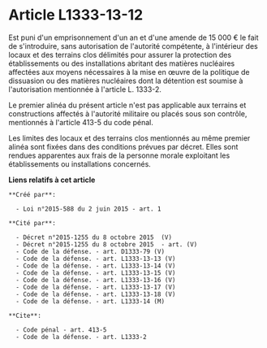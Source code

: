 # Article L1333-13-12

Est puni d'un emprisonnement d'un an et d'une amende de 15 000 € le fait de s'introduire, sans autorisation de l'autorité
compétente, à l'intérieur des locaux et des terrains clos délimités pour assurer la protection des établissements ou des
installations abritant des matières nucléaires affectées aux moyens nécessaires à la mise en œuvre de la politique de
dissuasion ou des matières nucléaires dont la détention est soumise à l'autorisation mentionnée à l'article L. 1333-2. 

Le premier alinéa du présent article n'est pas applicable aux terrains et constructions affectés à l'autorité militaire ou
placés sous son contrôle, mentionnés à l'article 413-5 du code pénal. 

Les limites des locaux et des terrains clos mentionnés au même premier alinéa sont fixées dans des conditions prévues par
décret. Elles sont rendues apparentes aux frais de la personne morale exploitant les établissements ou installations
concernés.

**Liens relatifs à cet article**

	**Créé par**:

	  - Loi n°2015-588 du 2 juin 2015 - art. 1

	**Cité par**:

	  - Décret n°2015-1255 du 8 octobre 2015  (V)
	  - Décret n°2015-1255 du 8 octobre 2015  - art. (V)
	  - Code de la défense. - art. D1333-79 (V)
	  - Code de la défense. - art. L1333-13-13 (V)
	  - Code de la défense. - art. L1333-13-14 (V)
	  - Code de la défense. - art. L1333-13-15 (V)
	  - Code de la défense. - art. L1333-13-16 (V)
	  - Code de la défense. - art. L1333-13-17 (V)
	  - Code de la défense. - art. L1333-13-18 (V)
	  - Code de la défense. - art. L1333-14 (M)

	**Cite**:

	  - Code pénal - art. 413-5
	  - Code de la défense. - art. L1333-2
